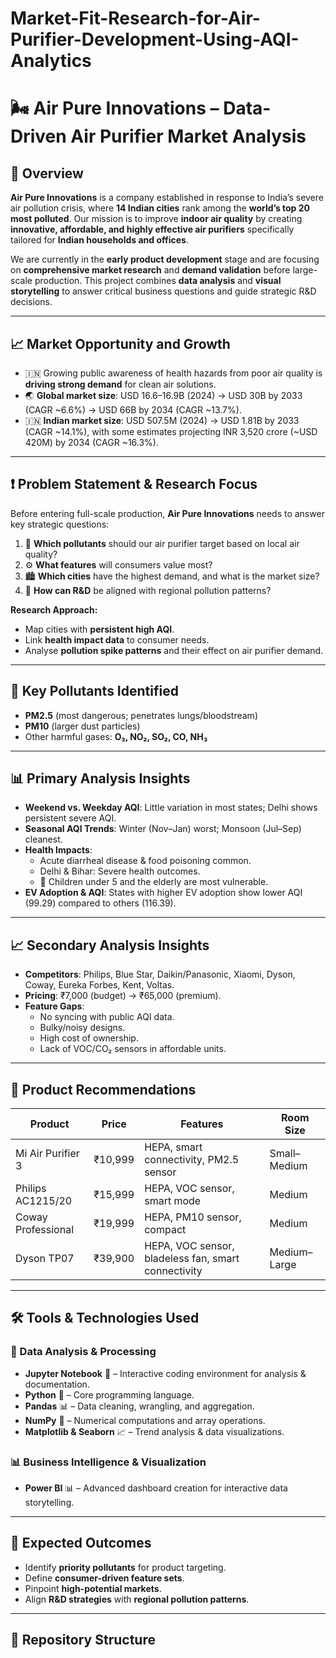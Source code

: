 
# Market-Fit-Research-for-Air-Purifier-Development-Using-AQI-Analytics
# 🌬️ Air Pure Innovations – Data-Driven Air Purifier Market Analysis

## 📖 Overview  
**Air Pure Innovations** is a company established in response to India’s severe air pollution crisis, where **14 Indian cities** rank among the **world’s top 20 most polluted**. Our mission is to improve **indoor air quality** by creating **innovative, affordable, and highly effective air purifiers** specifically tailored for **Indian households and offices**.  

We are currently in the **early product development** stage and are focusing on **comprehensive market research** and **demand validation** before large-scale production. This project combines **data analysis** and **visual storytelling** to answer critical business questions and guide strategic R&D decisions.

---

## 📈 Market Opportunity and Growth
- 🇮🇳 Growing public awareness of health hazards from poor air quality is **driving strong demand** for clean air solutions.  
- 🌏 **Global market size**: USD 16.6–16.9B (2024) → USD 30B by 2033 (CAGR ~6.6%) → USD 66B by 2034 (CAGR ~13.7%).  
- 🇮🇳 **Indian market size**: USD 507.5M (2024) → USD 1.81B by 2033 (CAGR ~14.1%), with some estimates projecting INR 3,520 crore (~USD 420M) by 2034 (CAGR ~16.3%).  

---

## ❗ Problem Statement & Research Focus
Before entering full-scale production, **Air Pure Innovations** needs to answer key strategic questions:
1. 🧪 **Which pollutants** should our air purifier target based on local air quality?  
2. ⚙️ **What features** will consumers value most?  
3. 🏙️ **Which cities** have the highest demand, and what is the market size?  
4. 📍 **How can R&D** be aligned with regional pollution patterns?

**Research Approach:**
- Map cities with **persistent high AQI**.  
- Link **health impact data** to consumer needs.  
- Analyse **pollution spike patterns** and their effect on air purifier demand.

---

## 🛑 Key Pollutants Identified
- **PM2.5** (most dangerous; penetrates lungs/bloodstream)  
- **PM10** (larger dust particles)  
- Other harmful gases: **O₃, NO₂, SO₂, CO, NH₃**

---

## 📊 Primary Analysis Insights
- **Weekend vs. Weekday AQI**: Little variation in most states; Delhi shows persistent severe AQI.  
- **Seasonal AQI Trends**: Winter (Nov–Jan) worst; Monsoon (Jul–Sep) cleanest.  
- **Health Impacts**:
  - Acute diarrheal disease & food poisoning common.
  - Delhi & Bihar: Severe health outcomes.
  - 👶 Children under 5 and the elderly are most vulnerable.
- **EV Adoption & AQI**: States with higher EV adoption show lower AQI (99.29) compared to others (116.39).

---

## 📈 Secondary Analysis Insights
- **Competitors**: Philips, Blue Star, Daikin/Panasonic, Xiaomi, Dyson, Coway, Eureka Forbes, Kent, Voltas.
- **Pricing**: ₹7,000 (budget) → ₹65,000 (premium).  
- **Feature Gaps**:
  - No syncing with public AQI data.
  - Bulky/noisy designs.
  - High cost of ownership.
  - Lack of VOC/CO₂ sensors in affordable units.

---

## 🛒 Product Recommendations
| Product | Price | Features | Room Size |
|---------|-------|----------|-----------|
| Mi Air Purifier 3 | ₹10,999 | HEPA, smart connectivity, PM2.5 sensor | Small–Medium |
| Philips AC1215/20 | ₹15,999 | HEPA, VOC sensor, smart mode | Medium |
| Coway Professional | ₹19,999 | HEPA, PM10 sensor, compact | Medium |
| Dyson TP07 | ₹39,900 | HEPA, VOC sensor, bladeless fan, smart connectivity | Medium–Large |

---

## 🛠️ Tools & Technologies Used
### 📂 Data Analysis & Processing
- **Jupyter Notebook** 📓 – Interactive coding environment for analysis & documentation.
- **Python** 🐍 – Core programming language.
- **Pandas** 📊 – Data cleaning, wrangling, and aggregation.
- **NumPy** 🔢 – Numerical computations and array operations.
- **Matplotlib & Seaborn** 📈 – Trend analysis & data visualizations.

### 📊 Business Intelligence & Visualization
- **Power BI** 📊 – Advanced dashboard creation for interactive data storytelling.

---

## 🎯 Expected Outcomes
- Identify **priority pollutants** for product targeting.  
- Define **consumer-driven feature sets**.  
- Pinpoint **high-potential markets**.  
- Align **R&D strategies** with **regional pollution patterns**.

---

## 📌 Repository Structure

